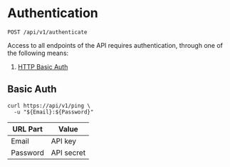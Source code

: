 <!-- Authentication -->

<h1 id="authentication">Authentication</h1>

<p><api><code>POST /api/v1/authenticate</code></api></p>

<p>Access to all endpoints of the API requires authentication, through one of the following means:</p>

<ol>
<li><a href="https://en.wikipedia.org/wiki/Basic_access_authentication">HTTP Basic Auth</a></li>
</ol>

<!-- End Authentication -->
 
<!-- Basic Auth -->

<h2 id="basic-auth">Basic Auth</h2>
<div class="highlight"><pre class="chroma"><code class="language-shell" data-lang="shell">curl https://api/v1/ping <span class="se">\
</span><span class="se"></span>  -u <span class="s2">&#34;</span><span class="si">${</span><span class="nv">Email</span><span class="si">}</span><span class="s2">:</span><span class="si">${</span><span class="nv">Password</span><span class="si">}</span><span class="s2">&#34;</span></code></pre></div>
<table>
<thead>
<tr>
<th>URL Part</th>
<th>Value</th>
</tr>
</thead>

<tbody>
<tr>
<td>Email</td>
<td>API key</td>
</tr>

<tr>
<td>Password</td>
<td>API secret</td>
</tr>
</tbody>
</table>

<!-- End Basic Auth -->
